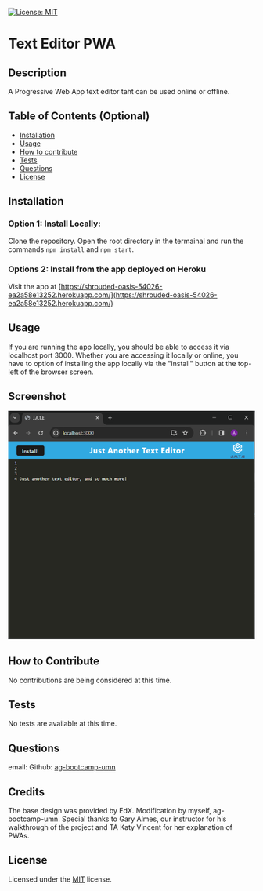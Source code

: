 [![License: MIT](https://img.shields.io/badge/License-MIT-yellow.svg)](https://opensource.org/licenses/MIT)

# Text Editor PWA

## Description

A Progressive Web App text editor taht can be used online or offline.

## Table of Contents (Optional)

- [Installation](#installation)
- [Usage](#usage)
- [How to contribute](#how-to-contribute)
- [Tests](#tests)
- [Questions](#questions)
- [License](#license)

## Installation

### Option 1: Install Locally:

Clone the repository. Open the root directory in the termainal and run the commands `npm install` and `npm start`.

### Options 2: Install from the app deployed on Heroku

Visit the app at [https://shrouded-oasis-54026-ea2a58e13252.herokuapp.com/](https://shrouded-oasis-54026-ea2a58e13252.herokuapp.com/)

## Usage

If you are running the app locally, you should be able to access it via localhost port 3000. Whether you are accessing it locally or online, you have to option of installing the app locally via the "install" button at the top-left of the browser screen.

## Screenshot

![The text editor in action](./assets/screenshot-1.png)

## How to Contribute

No contributions are being considered at this time.

## Tests

No tests are available at this time.

## Questions

email: []()
Github: [ag-bootcamp-umn](https://github.com/ag-bootcamp-umn)

## Credits

The base design was provided by EdX. Modification by myself, ag-bootcamp-umn. Special thanks to Gary Almes, our instructor for his walkthrough of the project and TA Katy Vincent for her explanation of PWAs.

## License

Licensed under the [MIT](https://opensource.org/license/mit/) license.
